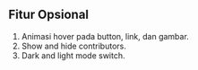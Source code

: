 ## Fitur Opsional

1. Animasi hover pada button, link, dan gambar.
2. Show and hide contributors.
3. Dark and light mode switch.
